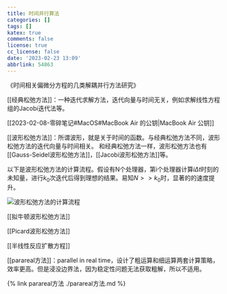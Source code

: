 ```yaml
---
title: 时间并行算法
categories: []
tags: []
katex: true
comments: false
license: true
cc_license: false
date: '2023-02-23 13:09'
abbrlink: 54863
---
```

《时间相关偏微分方程的几类解耦并行方法研究》

[[经典松弛方法]]：一种迭代求解方法，迭代向量与时间无关，例如求解线性方程组的Jacobi迭代法等。

[[2023-02-08-零碎笔记#MacOS#MacBook Air 的公钥|MacBook Air 公钥]]

[[波形松弛方法]]：所谓波形，就是关于时间的函数。与经典松弛方法不同，波形松弛方法的迭代向量与时间相关。
和经典松弛方法一样，波形松弛方法也有[[Gauss-Seidel波形松弛方法]]，[[Jacobi波形松弛方法]]等。

以下是波形松弛方法的计算流程。假设有N个处理器，第i个处理器计算$i\Delta t$时刻的未知量，进行$k_0$次迭代后得到理想的结果。易知$N>>k_0$时，显著的的速度提升。

![波形松弛方法的计算流程](https://githubimages.pengfeima.cn/images/202302231248388.png)

[[拟牛顿波形松弛方法]]

[[Picard波形松弛方法]]

[[半线性反应扩散方程]]

[[parareal方法]]：parallel in real time，设计了粗运算和细运算两套计算策略，效率更高。但是浸没边界法，因为稳定性问题无法获取粗解，所以不适用。

{% link parareal方法 ./parareal方法.md %}

